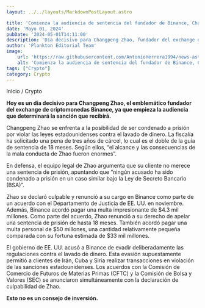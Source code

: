 ```yaml
---
layout: ../../layouts/MarkdownPostLayout.astro

title: 'Comienza la audiencia de sentencia del fundador de Binance, Changpeng Zhao'
date: 'Mayo 01, 2024'
pubDate: '2024-05-01T14:11:00'
description: 'Día decisivo para Changpeng Zhao, fundador del exchange de criptomonedas Binance, ya que empieza la audiencia que determinará la sanción que recibirá.'
author: 'Plankton Editorial Team'
image:
    url: 'https://raw.githubusercontent.com/AntonioHerrera1994/news-astro/master/src/assets/crypto/crypto113.webp'
    alt: 'Comienza la audiencia de sentencia del fundador de Binance, Changpeng Zhao'
tags: ["Crypto"]
category: Crypto
---
```


<span><a href="/" style="text-decoration:none;color:#0F1416">Inicio</a> / <a href="/crypto" style="text-decoration:none;color:#0F1416">Crypto</a></span>


<p style="font-weight: bold;">Hoy es un día decisivo para Changpeng Zhao, el emblemático fundador del exchange de criptomonedas Binance, ya que empieza la audiencia que determinará la sanción que recibirá.</p>

Changpeng Zhao se enfrenta a la posibilidad de ser condenado a prisión por violar las leyes estadounidenses contra el lavado de dinero. La fiscalía ha solicitado una pena de tres años de cárcel, lo cual es el doble de la guía de sentencia de 18 meses. Según ellos, “el alcance y las consecuencias de la mala conducta de Zhao fueron enormes”.

En defensa, el equipo legal de Zhao argumenta que su cliente no merece una sentencia de prisión, apuntando que “ningún acusado ha sido condenado a prisión en un caso similar bajo la Ley de Secreto Bancario (BSA)”.

Zhao se declaró culpable y renunció a su cargo en Binance como parte de un acuerdo con el Departamento de Justicia de EE. UU. en noviembre. Además, Binance acordó pagar una multa impresionante de $4.3 mil millones. Como parte del acuerdo, Zhao renunció a su derecho de apelar una sentencia de prisión de hasta 18 meses. También acordó pagar una multa personal de $50 millones, una cantidad relativamente pequeña comparada con su fortuna estimada de $33 mil millones.

El gobierno de EE. UU. acusó a Binance de evadir deliberadamente las regulaciones contra el lavado de dinero. Esta evasión supuestamente permitió a clientes de Irán, Cuba y Siria realizar transacciones en violación de las sanciones estadounidenses. Los acuerdos con la Comisión de Comercio de Futuros de Materias Primas (CFTC) y la Comisión de Bolsa y Valores (SEC) se anunciaron simultáneamente con la declaración de culpabilidad de Zhao.


**Esto no es un consejo de inversión.**
